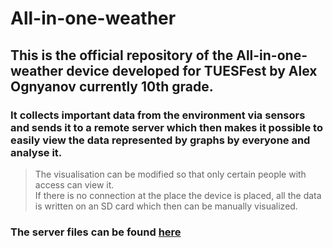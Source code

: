 # All-in-one-weather
## This is the official repository of the All-in-one-weather device developed for TUESFest by Alex Ognyanov currently 10th grade.
### It collects important data from the environment via sensors and sends it to a remote server which then makes it possible to easily view the data represented by graphs by everyone and analyse it. 
> The visualisation can be modified so that only certain people with access can view it.  
> If there is no connection at the place the device is placed, all the data is written on an SD card which then can be manually visualized. 
### The server files can be found **[here](https://github.com/AlexOgn/All-in-one-weather-server "Server files")**
